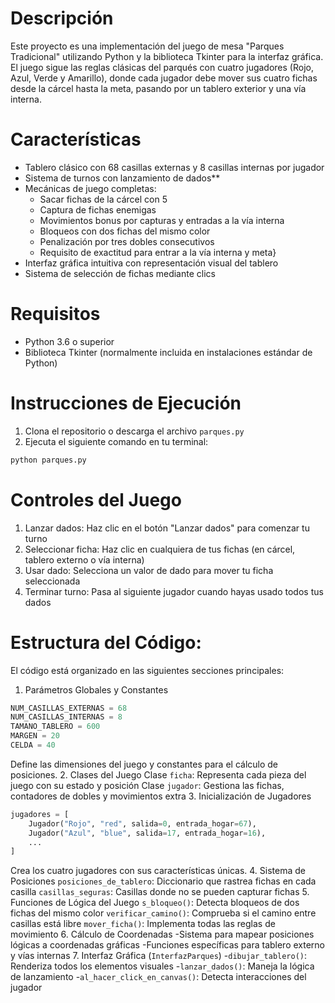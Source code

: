 # Descripción
Este proyecto es una implementación del juego de mesa "Parques Tradicional" utilizando Python y la biblioteca Tkinter para la interfaz gráfica. El juego sigue las reglas clásicas del parqués con cuatro jugadores (Rojo, Azul, Verde y Amarillo), donde cada jugador debe mover sus cuatro fichas desde la cárcel hasta la meta, pasando por un tablero exterior y una vía interna.
# Características
- Tablero clásico con 68 casillas externas y 8 casillas internas por jugador
- Sistema de turnos con lanzamiento de dados**
- Mecánicas de juego completas:
    * Sacar fichas de la cárcel con 5
    * Captura de fichas enemigas
    * Movimientos bonus por capturas y entradas a la vía interna
    * Bloqueos con dos fichas del mismo color
    * Penalización por tres dobles consecutivos
    * Requisito de exactitud para entrar a la vía interna y meta}
- Interfaz gráfica intuitiva con representación visual del tablero
- Sistema de selección de fichas mediante clics
# Requisitos
- Python 3.6 o superior
- Biblioteca Tkinter (normalmente incluida en instalaciones estándar de Python)
# Instrucciones de Ejecución
1. Clona el repositorio o descarga el archivo ```parques.py```
2. Ejecuta el siguiente comando en tu terminal:
````python
python parques.py
````
# Controles del Juego
1. Lanzar dados: Haz clic en el botón "Lanzar dados" para comenzar tu turno
2. Seleccionar ficha: Haz clic en cualquiera de tus fichas (en cárcel, tablero externo o vía interna)
3. Usar dado: Selecciona un valor de dado para mover tu ficha seleccionada
4. Terminar turno: Pasa al siguiente jugador cuando hayas usado todos tus dados
# Estructura del Código:
El código está organizado en las siguientes secciones principales:
   1. Parámetros Globales y Constantes
````python
NUM_CASILLAS_EXTERNAS = 68
NUM_CASILLAS_INTERNAS = 8
TAMANO_TABLERO = 600
MARGEN = 20
CELDA = 40
````
Define las dimensiones del juego y constantes para el cálculo de posiciones.
   2. Clases del Juego
      Clase ```ficha```: Representa cada pieza del juego con su estado y posición
      Clase ```jugador```: Gestiona las fichas, contadores de dobles y movimientos extra
   3. Inicialización de Jugadores
````python
jugadores = [
    Jugador("Rojo", "red", salida=0, entrada_hogar=67),
    Jugador("Azul", "blue", salida=17, entrada_hogar=16),
    ...
]
````
Crea los cuatro jugadores con sus características únicas.
   4. Sistema de Posiciones
      ```posiciones_de_tablero```: Diccionario que rastrea fichas en cada casilla
      ```casillas_seguras```: Casillas donde no se pueden capturar fichas
   5. Funciones de Lógica del Juego
      ```s_bloqueo()```: Detecta bloqueos de dos fichas del mismo color
      ```verificar_camino()```: Comprueba si el camino entre casillas está libre
      ```mover_ficha()```: Implementa todas las reglas de movimiento
   6. Cálculo de Coordenadas
      -Sistema para mapear posiciones lógicas a coordenadas gráficas
      -Funciones específicas para tablero externo y vías internas
   7. Interfaz Gráfica (```InterfazParques```)
      -```dibujar_tablero()```: Renderiza todos los elementos visuales
      -```lanzar_dados()```: Maneja la lógica de lanzamiento
      -```al_hacer_click_en_canvas()```: Detecta interacciones del jugador
